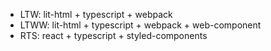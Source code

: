 - LTW: lit-html + typescript + webpack
- LTWW: lit-html + typescript + webpack + web-component
- RTS: react + typescript + styled-components